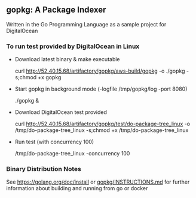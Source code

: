 ## gopkg: A Package Indexer ##

  Written in the Go Programming Language as a sample project for DigitalOcean



### To run test provided by DigitalOcean in Linux ###
* Download latest binary & make executable

  curl http://52.40.15.68/artifactory/gopkg/aws-build/gopkg -o ./gopkg  -s;chmod +x gopkg


* Start gopkg in background mode (-logfile /tmp/gopkg/log -port 8080)

   ./gopkg &


*  Download DigitalOcean test provided 

   curl http://52.40.15.68/artifactory/gopkg/test/do-package-tree_linux -o /tmp/do-package-tree_linux -s;chmod +x /tmp/do-package-tree_linux


* Run test (with concurrency 100)

   /tmp/do-package-tree_linux -concurrency 100
  

 
### Binary Distribution Notes ###

  See https://golang.org/doc/install or [gopkg/INSTRUCTIONS.md](https://github.com/djangoxv/gopkg/blob/master/INSTRUCTIONS.md) for further information about building and running from go or docker 
